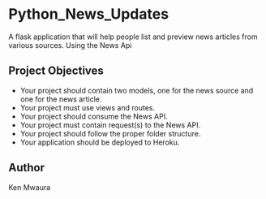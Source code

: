 # Python_News_Updates
A flask application that will help people list and preview news articles from various sources. Using the News Api

## Project Objectives

* Your project should contain two models, one for the news source and one for the news article.
* Your project must use views and routes.
* Your project should consume the News API.
* Your project must contain request(s) to the News API.
* Your project should follow the proper folder structure.
* Your application should be deployed to Heroku.

## Author 
Ken Mwaura 

